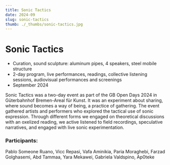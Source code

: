 ```yaml
---
title: Sonic Tactics
date: 2024-09
slug: sonic-tactics
thumb: ./_thumbs/sonic-tactics.jpg
---
```


# Sonic Tactics

- Curation, sound sculpture: aluminum pipes, 4 speakers, steel mobile structure
- 2-day program, live performances, readings, collective listening sessions, audiovisual performances and screenings
- September 2024

Sonic Tactics was a two-day event as part of the GB Open Days 2024 in Güterbahnhof
Bremen-Areal für Kunst. It was an experiment about sharing, where sound becomes a way of
being, a practice of gathering. The event gathered artists and performers who explored the
tactical use of sonic expression. Through different forms we engaged on theoretical
discussions with an oxelized reading, we active listened to field recordings, speculative
narratives, and engaged with live sonic experimentation.

### Participants:
Pablo Someone Ruano, Vicc Repasi, Vafa Aminikia, Paria Moraghebi, Farzad Golghasemi,
Abd Tammaa, Yara Mekawei, Gabriela Valdspino, Ap0teke

<div class="gallery" data-credits="Photos by Gabriela Valdespino"></div>